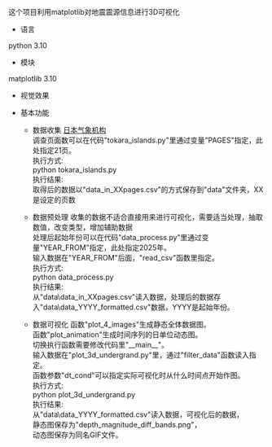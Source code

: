 这个项目利用matplotlib对地震震源信息进行3D可视化



* 语言

python 3.10



* 模块

matplotlib 3.10



* 视觉效果



* 基本功能
  * 数据收集
  [日本气象机构](https://earthquake.tenki.jp/bousai/earthquake/center/798/ "地震信息")  
  调查页面数可以在代码"tokara\_islands.py"里通过变量"PAGES"指定，此处指定21页。  
  执行方式:  
    python tokara\_islands.py  
  执行结果:  
    取得后的数据以"data\_in\_XXpages.csv"的方式保存到"data"文件夹，XX是设定的页数  

  * 数据预处理
  收集的数据不适合直接用来进行可视化，需要适当处理，抽取数值，改变类型，增加辅助数据  
  处理后起始年份可以在代码"data\_process.py"里通过变量"YEAR\_FROM"指定，此处指定2025年。  
  输入数据在"YEAR\_FROM"后面，"read\_csv"函数里指定。  
  执行方式:  
    python data\_process.py  
  执行结果:  
    从"data\\data\_in\_XXpages.csv"读入数据，处理后的数据存入"data\\data\_YYYY\_formatted.csv"数据，YYYY是起始年份。  

  * 数据可视化
  函数"plot\_4\_images"生成静态全体数据图。  
  函数"plot\_animation"生成时间序列的日单位动态图。  
  切换执行函数需要修改代码里"\_\_main\_\_"。  
  输入数据在"plot\_3d\_undergrand.py"里，通过"filter\_data"函数读入指定。  
  函数参数"dt\_cond"可以指定实际可视化时从什么时间点开始作图。  
  执行方式:  
    python plot\_3d\_undergrand.py  
  执行结果:  
    从"data\\data\_YYYY\_formatted.csv"读入数据，可视化后的数据，  
    静态图保存为"depth\_magnitude\_diff\_bands.png"，  
    动态图保存为同名GIF文件。  
